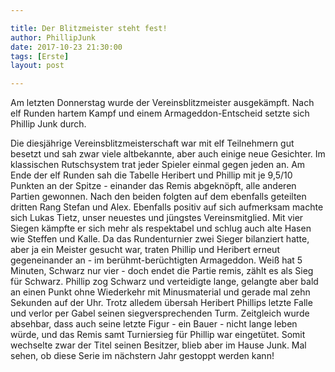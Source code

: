 ```yaml
---

title: Der Blitzmeister steht fest!
author: PhillipJunk
date: 2017-10-23 21:30:00
tags: [Erste]
layout: post

---
```

Am letzten Donnerstag wurde der Vereinsblitzmeister ausgekämpft. Nach elf Runden hartem Kampf und einem Armageddon-Entscheid setzte sich Phillip Junk durch.
<!-- continue -->
Die diesjährige Vereinsblitzmeisterschaft war mit elf Teilnehmern gut besetzt und sah zwar viele altbekannte, aber auch einige neue Gesichter.
Im klassischen Rutschsystem trat jeder Spieler einmal gegen jeden an. Am Ende der elf Runden sah die Tabelle Heribert und Phillip mit je 9,5/10 Punkten an der Spitze - einander das Remis abgeknöpft, alle anderen Partien gewonnen. Nach den beiden folgten auf dem ebenfalls geteilten dritten Rang Stefan und Alex. 
Ebenfalls positiv auf sich aufmerksam machte sich Lukas Tietz, unser neuestes und jüngstes Vereinsmitglied. Mit vier Siegen kämpfte er sich mehr als respektabel und schlug auch alte Hasen wie Steffen und Kalle.
Da das Rundenturnier zwei Sieger bilanziert hatte, aber ja ein Meister gesucht war, traten Phillip und Heribert erneut gegeneinander an - im berühmt-berüchtigten Armageddon. Weiß hat 5 Minuten, Schwarz nur vier - doch endet die Partie remis, zählt es als Sieg für Schwarz.
Phillip zog Schwarz und verteidigte lange, gelangte aber bald an einen Punkt ohne Wiederkehr mit Minusmaterial und gerade mal zehn Sekunden auf der Uhr. Trotz alledem übersah Heribert Phillips letzte Falle und verlor per Gabel seinen siegversprechenden Turm. Zeitgleich wurde absehbar, dass auch seine letzte Figur - ein Bauer - nicht lange leben würde, und das Remis samt Turniersieg für Phillip war eingetütet.
Somit wechselte zwar der Titel seinen Besitzer, blieb aber im Hause Junk. Mal sehen, ob diese Serie im nächstern Jahr gestoppt werden kann!
